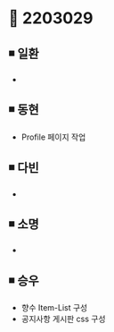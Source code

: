 # 📌 2203029

## ◾ 일환

- 



## ◾ 동현

- Profile 페이지 작업


## ◾ 다빈

- 




## ◾ 소명

- 



## ◾ 승우

- 향수 Item-List 구성
- 공지사항 게시판 css 구성
